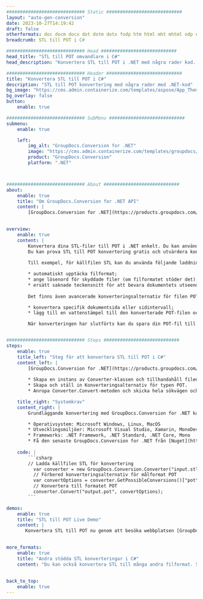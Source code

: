 ```yaml
---
############################# Static ############################
layout: "auto-gen-conversion"
date: 2023-10-27T14:19:42
draft: false
otherformats: doc docm docx dot dotm dotx fodp htm html mht mhtml odp odt otp pot potm potx pps ppsm ppsx ppt pptm pptx rtf
breadcrumb: STL till POT i C#

############################# Head ############################
head_title: "STL till POT omvandlare i C#"
head_description: "Konvertera STL till POT i .NET med några rader kod. Använd GroupDocs Document Conversion API för att konvertera över 160 filformat."

############################# Header ############################
title: "Konvertera STL till POT i C#"
description: "STL till POT konvertering med några rader med .NET-kod"
bg_image: "https://cms.admin.containerize.com/templates/aspose/App_Themes/V3/images/bg/header1.png"
bg_overlay: false
button:
    enable: true

############################# SubMenu ############################
submenu:
    enable: true

    left:
        img_alt: "GroupDocs.Conversion for .NET"
        image: "https://cms.admin.containerize.com/templates/groupdocs/images/product-logos/90x90-noborder/groupdocs-conversion-net.png"
        product: "GroupDocs.Conversion"
        platform: ".NET"



############################# About ############################
about:
    enable: true
    title: "Om GroupDocs.Conversion for .NET API"
    content: |
        [GroupDocs.Conversion for .NET](https://products.groupdocs.com/conversion/net/) kan användas för att konvertera Microsoft Word, Excel, PowerPoint, PDF, Visio och andra format. GroupDocs.Conversion är ett fristående API som är lämpligt för back-end och interna system där hög prestanda krävs. Det beror inte på någon programvara som Microsoft eller Open Office.
    

overview:
    enable: true
    content: |
        Konvertera dina STL-filer till POT i .NET enkelt. Du kan använda bara ett par C# kodrader i valfri plattform som du vill, som - Windows, Linux, macOS.
        Du kan prova STL till POT konvertering gratis och utvärdera konverteringsresultatens kvalitet. Tillsammans med enkla filkonverteringsscenarier kan du prova mer avancerade alternativ för att ladda källfilen STL och för att spara resultatet POT. 
        
        Till exempel, för källfilen STL kan du använda följande laddningsalternativ:

        * automatiskt upptäcka filformat;
        * ange lösenord för skyddade filer (om filformatet stöder det);
        * ersätt saknade teckensnitt för att bevara dokumentets utseende.
        
        Det finns även avancerade konverteringsalternativ för filen POT:

        * konvertera specifik dokumentsida eller sidintervall;
        * lägg till en vattenstämpel till den konverterade POT-filen och många fler.

        När konverteringen har slutförts kan du spara din POT-fil till den lokala filsökvägen eller någon tredje parts lagring som FTP, Amazon S3, Google Drive, Dropbox etc. Observera - för att konvertera STL till {{ TO}} det finns inget behov av någon ytterligare programvara installerad - som MS Office, Open Office, Adobe Acrobat Reader etc.


############################# Steps ############################
steps:
    enable: true
    title_left: "Steg för att konvertera STL till POT i C#"
    content_left: |
        [GroupDocs.Conversion for .NET](https://products.groupdocs.com/conversion/net/) gör det enkelt för utvecklare att konvertera en STL-fil till POT med några rader kod.
        
        * Skapa en instans av Converter-klassen och tillhandahåll filen STL med den fullständiga sökvägen
        * Skapa och ställ in Konverteringsalternativ för typen POT.
        * Anropa Converter.Convert-metoden och skicka hela sökvägen och formatet (POT) som en parameter

    title_right: "Systemkrav"
    content_right: |
        Grundläggande konvertering med GroupDocs.Conversion for .NET kan göras med bara några enkla steg. Våra API:er stöds på alla större plattformar och operativsystem. Innan du kör koden nedan, se till att du har följande förutsättningar installerade på ditt system.

        * Operativsystem: Microsoft Windows, Linux, MacOS
        * Utvecklingsmiljöer: Microsoft Visual Studio, Xamarin, MonoDevelop
        * Frameworks: .NET Framework, .NET Standard, .NET Core, Mono
        * Få den senaste GroupDocs.Conversion for .NET från [Nuget](https://www.nuget.org/packages/groupdocs.conversion)
         
    code: |
        ```csharp    
        // Ladda källfilen STL för konvertering
          var converter = new GroupDocs.Conversion.Converter("input.stl");
          // Förbered konverteringsalternativ för målformat POT
          var convertOptions = converter.GetPossibleConversions()["pot"].ConvertOptions;
          // Konvertera till formatet POT
          converter.Convert("output.pot", convertOptions);
        ```

demos:
    enable: true
    title: "STL till POT Live Demo"
    content: |
       Konvertera STL till POT nu genom att besöka webbplatsen [GroupDocs.Conversion App](https://products.groupdocs.app/conversion/family). Onlinedemo har följande fördelar
          

more_formats:
    enable: true
    title: "Andra stödda STL konverteringar i C#"
    content: "Du kan också konvertera STL till många andra filformat. Se listan nedan."
       
       
back_to_top:
    enable: true
---
```

